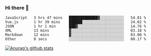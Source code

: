 ### Hi there 👋



<!--
**webB1an/webB1an** is a ✨ _special_ ✨ repository because its `README.md` (this file) appears on your GitHub profile.

Here are some ideas to get you started:

- 🔭 I’m currently working on ...
- 🌱 I’m currently learning ...
- 👯 I’m looking to collaborate on ...
- 🤔 I’m looking for help with ...
- 💬 Ask me about ...
- 📫 How to reach me: ...
- 😄 Pronouns: ...
- ⚡ Fun fact: ...
-->

<!--START_SECTION:waka-->

```text
JavaScript   3 hrs 47 mins   █████████████▓░░░░░░░░░░░   54.81 %
Vue.js       1 hr 39 mins    ██████░░░░░░░░░░░░░░░░░░░   24.02 %
JSON         1 hr 1 min      ███▓░░░░░░░░░░░░░░░░░░░░░   14.76 %
XML          13 mins         ▓░░░░░░░░░░░░░░░░░░░░░░░░   03.18 %
Markdown     12 mins         ▓░░░░░░░░░░░░░░░░░░░░░░░░   03.00 %
Other        0 secs          ░░░░░░░░░░░░░░░░░░░░░░░░░   00.17 %
```

<!--END_SECTION:waka-->


[![Anurag's github stats](https://github-readme-stats.vercel.app/api?username=webB1an&show_icons=true&theme=radical)](https://github.com/anuraghazra/github-readme-stats)

